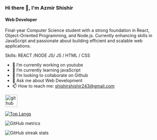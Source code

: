 ### Hi there 👋, I'm Azmir Shishir
#### Web Developer


Final-year Computer Science student with a strong foundation in React, Object-Oriented Programming, and Node.js. Currently enhancing skills in JavaScript and passionate about building efficient and scalable web applications.

Skills: REACT /NODE JS/ JS / HTML / CSS

- 🔭 I’m currently working on youtube 
- 🌱 I’m currently learning javaScript 
- 👯 I’m looking to collaborate on Github 
- 💬 Ask me about Web Development 
- 📫 How to reach me: shishirshishir243@gmail.com 


[<img src='https://cdn.jsdelivr.net/npm/simple-icons@3.0.1/icons/github.svg' alt='github' height='40'>](https://github.com/LetsGoShishir)  

[![Top Langs](https://github-readme-stats.vercel.app/api/top-langs/?username=LetsGoShishir)](https://github.com/anuraghazra/github-readme-stats)

![GitHub metrics](https://metrics.lecoq.io/LetsGoShishir)  

![GitHub streak stats](https://streak-stats.demolab.com/?user=LetsGoShishir)  

